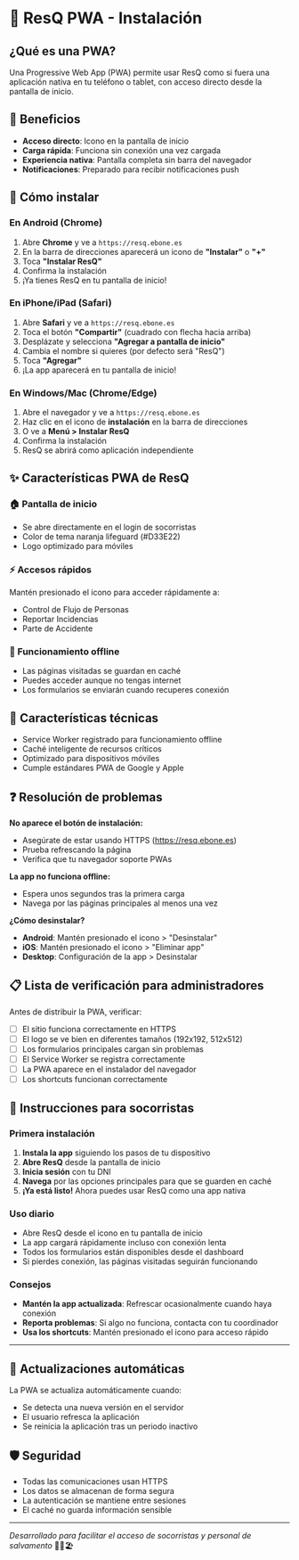 # 📱 ResQ PWA - Instalación

## ¿Qué es una PWA?
Una Progressive Web App (PWA) permite usar ResQ como si fuera una aplicación nativa en tu teléfono o tablet, con acceso directo desde la pantalla de inicio.

## 🚀 Beneficios
- **Acceso directo**: Icono en la pantalla de inicio
- **Carga rápida**: Funciona sin conexión una vez cargada
- **Experiencia nativa**: Pantalla completa sin barra del navegador
- **Notificaciones**: Preparado para recibir notificaciones push

## 📲 Cómo instalar

### En Android (Chrome)
1. Abre **Chrome** y ve a `https://resq.ebone.es`
2. En la barra de direcciones aparecerá un icono de **"Instalar"** o **"+"**
3. Toca **"Instalar ResQ"**
4. Confirma la instalación
5. ¡Ya tienes ResQ en tu pantalla de inicio!

### En iPhone/iPad (Safari)
1. Abre **Safari** y ve a `https://resq.ebone.es`
2. Toca el botón **"Compartir"** (cuadrado con flecha hacia arriba)
3. Desplázate y selecciona **"Agregar a pantalla de inicio"**
4. Cambia el nombre si quieres (por defecto será "ResQ")
5. Toca **"Agregar"**
6. ¡La app aparecerá en tu pantalla de inicio!

### En Windows/Mac (Chrome/Edge)
1. Abre el navegador y ve a `https://resq.ebone.es`
2. Haz clic en el icono de **instalación** en la barra de direcciones
3. O ve a **Menú > Instalar ResQ**
4. Confirma la instalación
5. ResQ se abrirá como aplicación independiente

## ✨ Características PWA de ResQ

### 🏠 Pantalla de inicio
- Se abre directamente en el login de socorristas
- Color de tema naranja lifeguard (#D33E22)
- Logo optimizado para móviles

### ⚡ Accesos rápidos
Mantén presionado el icono para acceder rápidamente a:
- Control de Flujo de Personas
- Reportar Incidencias  
- Parte de Accidente

### 📴 Funcionamiento offline
- Las páginas visitadas se guardan en caché
- Puedes acceder aunque no tengas internet
- Los formularios se enviarán cuando recuperes conexión

## 🔧 Características técnicas
- Service Worker registrado para funcionamiento offline
- Caché inteligente de recursos críticos
- Optimizado para dispositivos móviles
- Cumple estándares PWA de Google y Apple

## ❓ Resolución de problemas

**No aparece el botón de instalación:**
- Asegúrate de estar usando HTTPS (https://resq.ebone.es)
- Prueba refrescando la página
- Verifica que tu navegador soporte PWAs

**La app no funciona offline:**
- Espera unos segundos tras la primera carga
- Navega por las páginas principales al menos una vez

**¿Cómo desinstalar?**
- **Android**: Mantén presionado el icono > "Desinstalar"
- **iOS**: Mantén presionado el icono > "Eliminar app"
- **Desktop**: Configuración de la app > Desinstalar

## 📋 Lista de verificación para administradores

Antes de distribuir la PWA, verificar:
- [ ] El sitio funciona correctamente en HTTPS
- [ ] El logo se ve bien en diferentes tamaños (192x192, 512x512)
- [ ] Los formularios principales cargan sin problemas
- [ ] El Service Worker se registra correctamente
- [ ] La PWA aparece en el instalador del navegador
- [ ] Los shortcuts funcionan correctamente

## 🎯 Instrucciones para socorristas

### Primera instalación
1. **Instala la app** siguiendo los pasos de tu dispositivo
2. **Abre ResQ** desde la pantalla de inicio
3. **Inicia sesión** con tu DNI
4. **Navega** por las opciones principales para que se guarden en caché
5. **¡Ya está listo!** Ahora puedes usar ResQ como una app nativa

### Uso diario
- Abre ResQ desde el icono en tu pantalla de inicio
- La app cargará rápidamente incluso con conexión lenta
- Todos los formularios están disponibles desde el dashboard
- Si pierdes conexión, las páginas visitadas seguirán funcionando

### Consejos
- **Mantén la app actualizada**: Refrescar ocasionalmente cuando haya conexión
- **Reporta problemas**: Si algo no funciona, contacta con tu coordinador
- **Usa los shortcuts**: Mantén presionado el icono para acceso rápido

---

## 🔄 Actualizaciones automáticas
La PWA se actualiza automáticamente cuando:
- Se detecta una nueva versión en el servidor
- El usuario refresca la aplicación
- Se reinicia la aplicación tras un periodo inactivo

## 🛡️ Seguridad
- Todas las comunicaciones usan HTTPS
- Los datos se almacenan de forma segura
- La autenticación se mantiene entre sesiones
- El caché no guarda información sensible

---
*Desarrollado para facilitar el acceso de socorristas y personal de salvamento* 🏊‍♂️🏖️ 